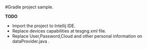 #Gradle project sample.

**TODO**
- Import the project to Intellij IDE.
- Replace devices capabilities at tesgng.xml file.
- Replace User,Password,Cloud and other personal information on dataProvider.java .
